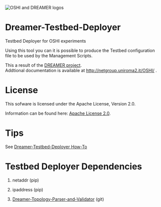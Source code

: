 ![OSHI and DREAMER logos](http://netgroup.uniroma2.it/twiki/pub/Oshi/WebHome/dreamer-oshi-logo-github.png "http://netgroup.uniroma2.it/OSHI")

Dreamer-Testbed-Deployer
========================

Testbed Deployer for OSHI experiments 

Using this tool you can it is possible to produce the Testbed configuration file to be used by the Management Scripts.

This a result of the [DREAMER project](http://netgroup.uniroma2.it/DREAMER/).  
Addtional documentation is available at http://netgroup.uniroma2.it/OSHI/ .

License
=======

This sofware is licensed under the Apache License, Version 2.0.

Information can be found here:
 [Apache License 2.0](http://www.apache.org/licenses/LICENSE-2.0).

Tips
==============

See [Dreamer-Testbed-Deployer How-To](http://netgroup.uniroma2.it/twiki/bin/view/Oshi/OshiExperimentsHowto#TestbedDeployer)

Testbed Deployer Dependencies
=============================

1) netaddr (pip)

2) ipaddress (pip)

3) [Dreamer-Topology-Parser-and-Validator](https://github.com/netgroup/Dreamer-Topology-Parser-and-Validator) (git)


